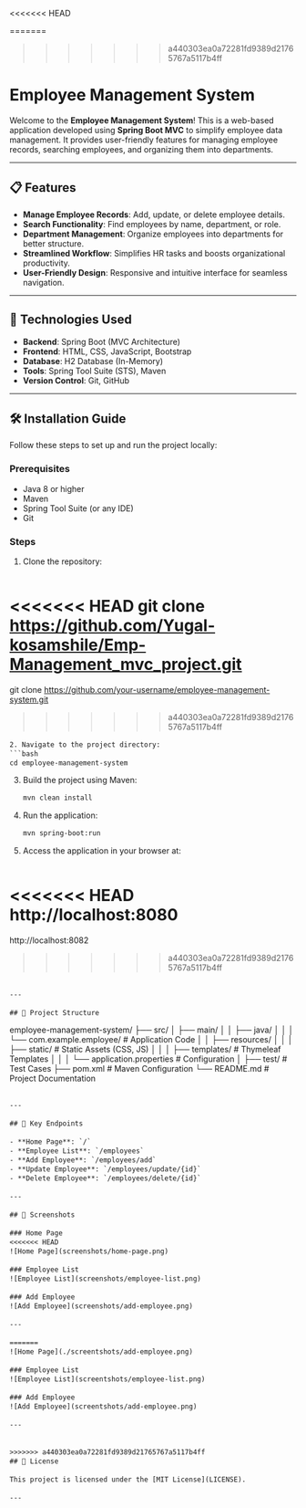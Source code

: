 <<<<<<< HEAD
 
=======
>>>>>>> a440303ea0a72281fd9389d21765767a5117b4ff
# Employee Management System

Welcome to the **Employee Management System**! This is a web-based application developed using **Spring Boot MVC** to simplify employee data management. It provides user-friendly features for managing employee records, searching employees, and organizing them into departments.

---

## 📋 Features

- **Manage Employee Records**: Add, update, or delete employee details.
- **Search Functionality**: Find employees by name, department, or role.
- **Department Management**: Organize employees into departments for better structure.
- **Streamlined Workflow**: Simplifies HR tasks and boosts organizational productivity.
- **User-Friendly Design**: Responsive and intuitive interface for seamless navigation.

---

## 🔧 Technologies Used

- **Backend**: Spring Boot (MVC Architecture)
- **Frontend**: HTML, CSS, JavaScript, Bootstrap
- **Database**: H2 Database (In-Memory)
- **Tools**: Spring Tool Suite (STS), Maven
- **Version Control**: Git, GitHub

---

## 🛠️ Installation Guide

Follow these steps to set up and run the project locally:

### Prerequisites
- Java 8 or higher
- Maven
- Spring Tool Suite (or any IDE)
- Git

### Steps
1. Clone the repository:
   ```bash
<<<<<<< HEAD
   git clone https://github.com/Yugal-kosamshile/Emp-Management_mvc_project.git 
=======
   git clone https://github.com/your-username/employee-management-system.git
>>>>>>> a440303ea0a72281fd9389d21765767a5117b4ff
   ```
2. Navigate to the project directory:
   ```bash
   cd employee-management-system
   ```
3. Build the project using Maven:
   ```bash
   mvn clean install
   ```
4. Run the application:
   ```bash
   mvn spring-boot:run
   ```
5. Access the application in your browser at:
   ```
<<<<<<< HEAD
   http://localhost:8080
=======
   http://localhost:8082
>>>>>>> a440303ea0a72281fd9389d21765767a5117b4ff
   ```

---

## 📂 Project Structure

```
employee-management-system/
├── src/
│   ├── main/
│   │   ├── java/
│   │   │   └── com.example.employee/  # Application Code
│   │   ├── resources/
│   │   │   ├── static/                # Static Assets (CSS, JS)
│   │   │   ├── templates/             # Thymeleaf Templates
│   │   │   └── application.properties # Configuration
│   ├── test/                          # Test Cases
├── pom.xml                            # Maven Configuration
└── README.md                          # Project Documentation
```

---

## 🚀 Key Endpoints

- **Home Page**: `/`
- **Employee List**: `/employees`
- **Add Employee**: `/employees/add`
- **Update Employee**: `/employees/update/{id}`
- **Delete Employee**: `/employees/delete/{id}`

---

## 📸 Screenshots

### Home Page
<<<<<<< HEAD
![Home Page](screenshots/home-page.png)

### Employee List
![Employee List](screenshots/employee-list.png)

### Add Employee
![Add Employee](screenshots/add-employee.png)

---

=======
![Home Page](./screentshots/add-employee.png)

### Employee List
![Employee List](screentshots/employee-list.png)

### Add Employee
![Add Employee](screentshots/add-employee.png)

---


>>>>>>> a440303ea0a72281fd9389d21765767a5117b4ff
## 📄 License

This project is licensed under the [MIT License](LICENSE).

---
